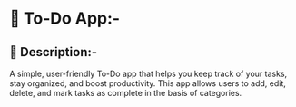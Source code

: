 # 📝 To-Do App:-


## 📖 Description:- 

A simple, user-friendly To-Do app that helps you keep track of your tasks, stay organized, and boost productivity. This app allows users to add, edit, delete, and mark tasks as complete in the basis of categories.
